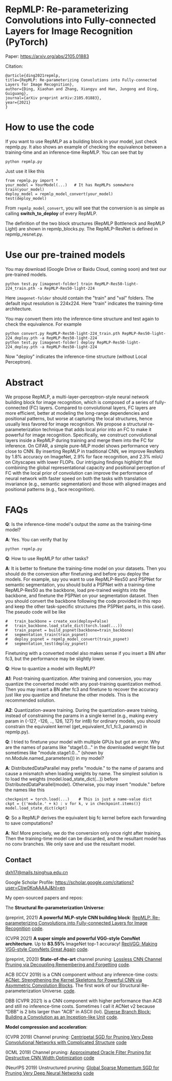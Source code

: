 # RepMLP: Re-parameterizing Convolutions into Fully-connected Layers for Image Recognition (PyTorch)

Paper: https://arxiv.org/abs/2105.01883

Citation:

    @article{ding2021repmlp,
    title={RepMLP: Re-parameterizing Convolutions into Fully-connected Layers for Image Recognition},
    author={Ding, Xiaohan and Zhang, Xiangyu and Han, Jungong and Ding, Guiguang},
    journal={arXiv preprint arXiv:2105.01883},
    year={2021}
    }


# How to use the code

If you want to use RepMLP as a building block in your model, just check repmlp.py. It also shows an example of checking the equivalence between a training-time and an inference-time RepMLP. You can see that by
```
python repmlp.py
```
Just use it like this
```
from repmlp.py import *
your_model = YourModel(...)   # It has RepMLPs somewhere
train(your_model)
deploy_model = repmlp_model_convert(your_model)
test(deploy_model)
```
From ```repmlp_model_convert```, you will see that the conversion is as simple as calling **switch_to_deploy** of every RepMLP. 

The definition of the two block structures (RepMLP Bottleneck and RepMLP Light) are shown in repmlp_blocks.py. The RepMLP-ResNet is defined in repmlp_resnet.py.


# Use our pre-trained models

You may download (Google Drive or Baidu Cloud, coming soon) and test our pre-trained models. 
```
python test.py [imagenet-folder] train RepMLP-Res50-light-224_train.pth -a RepMLP-Res50-light-224
```
Here ```imagenet-folder``` should contain the "train" and "val" folders. The default input resolution is 224x224. Here "train" indicates the training-time architecture.

You may convert them into the inference-time structure and test again to check the equivalence. For example
```
python convert.py RepMLP-Res50-light-224_train.pth RepMLP-Res50-light-224_deploy.pth -a RepMLP-Res50-light-224
python test.py [imagenet-folder] deploy RepMLP-Res50-light-224_deploy.pth -a RepMLP-Res50-light-224
```
Now "deploy" indicates the inference-time structure (without Local Perceptron).



# Abstract

We propose RepMLP, a multi-layer-perceptron-style neural network building block for image recognition, which is composed of a series of fully-connected (FC) layers. Compared to convolutional layers, FC layers are more efficient, better at modeling the long-range dependencies and positional patterns, but worse at capturing the local structures, hence usually less favored for image recognition. We propose a structural re-parameterization technique that adds local prior into an FC to make it powerful for image recognition. Specifically, we construct convolutional layers inside a RepMLP during training and merge them into the FC for inference. On CIFAR, a simple pure-MLP model shows performance very close to CNN. By inserting RepMLP in traditional CNN, we improve ResNets by 1.8% accuracy on ImageNet, 2.9% for face recognition, and 2.3% mIoU on Cityscapes with lower FLOPs. Our intriguing findings highlight that combining the global representational capacity and positional perception of FC with the local prior of convolution can improve the performance of neural network with faster speed on both the tasks with translation invariance (e.g., semantic segmentation) and those with aligned images and positional patterns (e.g., face recognition).



# FAQs

**Q**: Is the inference-time model's output the _same_ as the training-time model?

**A**: Yes. You can verify that by
```
python repmlp.py
```

**Q**: How to use RepMLP for other tasks?

**A**: It is better to finetune the training-time model on your datasets. Then you should do the conversion after finetuning and before you deploy the models. For example, say you want to use RepMLP-Res50 and PSPNet for semantic segmentation, you should build a PSPNet with a training-time RepMLP-Res50 as the backbone, load pre-trained weights into the backbone, and finetune the PSPNet on your segmentation dataset. Then you should convert the backbone following the code provided in this repo and keep the other task-specific structures (the PSPNet parts, in this case). The pseudo code will be like
```
#   train_backbone = create_xxx(deploy=False)
#   train_backbone.load_state_dict(torch.load(...))
#   train_pspnet = build_pspnet(backbone=train_backbone)
#   segmentation_train(train_pspnet)
#   deploy_pspnet = repmlp_model_convert(train_pspnet)
#   segmentation_test(deploy_pspnet)
```

Finetuning with a converted model also makes sense if you insert a BN after fc3, but the performance may be slightly lower.

**Q**: How to quantize a model with RepMLP?

**A1**: Post-training quantization. After training and conversion, you may quantize the converted model with any post-training quantization method. Then you may insert a BN after fc3 and finetune to recover the accuracy just like you quantize and finetune the other models. This is the recommended solution.

**A2**: Quantization-aware training. During the quantization-aware training, instead of constraining the params in a single kernel (e.g., making every param in {-127, -126, .., 126, 127} for int8) for ordinary models, you should constrain the equivalent kernel (get_equivalent_fc1_fc3_params() in repmlp.py). 

**Q**: I tried to finetune your model with multiple GPUs but got an error. Why are the names of params like "stage1.0..." in the downloaded weight file but sometimes like "module.stage1.0..." (shown by nn.Module.named_parameters()) in my model?

**A**: DistributedDataParallel may prefix "module." to the name of params and cause a mismatch when loading weights by name. The simplest solution is to load the weights (model.load_state_dict(...)) before DistributedDataParallel(model). Otherwise, you may insert "module." before the names like this
```
checkpoint = torch.load(...)    # This is just a name-value dict
ckpt = {('module.' + k) : v for k, v in checkpoint.items()}
model.load_state_dict(ckpt)
```

**Q**: So a RepMLP derives the equivalent big fc kernel before each forwarding to save computations?

**A**: No! More precisely, we do the conversion only once right after training. Then the training-time model can be discarded, and the resultant model has no conv branches. We only save and use the resultant model.


## Contact
dxh17@mails.tsinghua.edu.cn

Google Scholar Profile: https://scholar.google.com/citations?user=CIjw0KoAAAAJ&hl=en

My open-sourced papers and repos: 

The **Structural Re-parameterization Universe**:

(preprint, 2021) **A powerful MLP-style CNN building block**: [RepMLP: Re-parameterizing Convolutions into Fully-connected Layers for Image Recognition](https://arxiv.org/abs/2105.01883)
  [code](https://github.com/DingXiaoH/RepMLP).

(CVPR 2021) **A super simple and powerful VGG-style ConvNet architecture**. Up to **83.55%** ImageNet top-1 accuracy! [RepVGG: Making VGG-style ConvNets Great Again](https://arxiv.org/abs/2101.03697)
  [code](https://github.com/DingXiaoH/RepVGG).

(preprint, 2020) **State-of-the-art** channel pruning: [Lossless CNN Channel Pruning via Decoupling Remembering and Forgetting](https://arxiv.org/abs/2007.03260)
  [code](https://github.com/DingXiaoH/ResRep).

ACB (ICCV 2019) is a CNN component without any inference-time costs: [ACNet: Strengthening the Kernel Skeletons for Powerful CNN via Asymmetric Convolution Blocks](http://openaccess.thecvf.com/content_ICCV_2019/papers/Ding_ACNet_Strengthening_the_Kernel_Skeletons_for_Powerful_CNN_via_Asymmetric_ICCV_2019_paper.pdf). The first work of our Structural Re-parameterization Universe.
  [code](https://github.com/DingXiaoH/ACNet). 

DBB (CVPR 2021) is a CNN component with higher performance than ACB and still no inference-time costs. Sometimes I call it ACNet v2 because "DBB" is 2 bits larger than "ACB" in ASCII (lol). [Diverse Branch Block: Building a Convolution as an Inception-like Unit](https://arxiv.org/abs/2103.13425)
  [code](https://github.com/DingXiaoH/DiverseBranchBlock).

**Model compression and acceleration**:

(CVPR 2019) Channel pruning: [Centripetal SGD for Pruning Very Deep Convolutional Networks with Complicated Structure](http://openaccess.thecvf.com/content_CVPR_2019/html/Ding_Centripetal_SGD_for_Pruning_Very_Deep_Convolutional_Networks_With_Complicated_CVPR_2019_paper.html)
  [code](https://github.com/DingXiaoH/Centripetal-SGD)

(ICML 2019) Channel pruning: [Approximated Oracle Filter Pruning for Destructive CNN Width Optimization](http://proceedings.mlr.press/v97/ding19a.html)
  [code](https://github.com/DingXiaoH/AOFP)

(NeurIPS 2019) Unstructured pruning: [Global Sparse Momentum SGD for Pruning Very Deep Neural Networks](http://papers.nips.cc/paper/8867-global-sparse-momentum-sgd-for-pruning-very-deep-neural-networks.pdf)
  [code](https://github.com/DingXiaoH/GSM-SGD)

